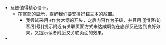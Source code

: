 - 反链值得精心设计。
	- 在底部的显示，提醒我们要安排好锚文本的放置。
		- 我尝试采用 `#`作为大纲的开头，之后内容作为子级，并且用 [[博客/访客/引号]]提示附近有关联页面方式来达成既能在底部反链达到良好效果，又提示读者附近又关联页面的效果。
-